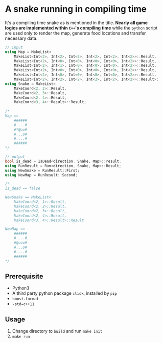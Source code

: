 # A snake running in compiling time

It's a compiling time snake as is mentioned in the title. **Nearly all game logics are implemented within `C++`'s compiling time** while the `python` script are used only to render the map, generate food locations and transfer necessary data.

```cpp
// input
using Map = MakeList<
    MakeList<Int<2>, Int<2>, Int<2>, Int<2>, Int<2>, Int<2>>::Result, 
    MakeList<Int<2>, Int<0>, Int<0>, Int<0>, Int<0>, Int<2>>::Result, 
    MakeList<Int<2>, Int<1>, Int<0>, Int<0>, Int<0>, Int<2>>::Result, 
    MakeList<Int<2>, Int<0>, Int<0>, Int<0>, Int<0>, Int<2>>::Result, 
    MakeList<Int<2>, Int<0>, Int<0>, Int<0>, Int<0>, Int<2>>::Result, 
    MakeList<Int<2>, Int<2>, Int<2>, Int<2>, Int<2>, Int<2>>::Result>::Result;
using Snake = MakeList<
    MakeCoord<2, 2>::Result, 
    MakeCoord<2, 3>::Result, 
    MakeCoord<2, 4>::Result, 
    MakeCoord<3, 4>::Result>::Result;
    
/*
Map ==
    ######
    #....#
    #*@oo#
    #...o#
    #....#
    ######
*/

// output
bool is_dead = IsDead<direction, Snake, Map>::result;
using RunResult = Run<direction, Snake, Map>::Result;
using NewSnake = RunResult::First;
using NewMap = RunResult::Second;

/*
is_dead == false

NewSnake == MakeList<
    MakeCoord<2, 1>::Result,
    MakeCoord<2, 2>::Result, 
    MakeCoord<2, 3>::Result, 
    MakeCoord<2, 4>::Result, 
    MakeCoord<3, 4>::Result>::Result

NewMap ==
    ######
    #....#
    #@ooo#
    #...o#
    #....#
    ######
*/
```

## Prerequisite

- Python3
- A third party python package `click`, installed by `pip`
- `boost.format`
- `-std=c++11`

## Usage

1. Change directory to `build` and run `make init`
2. `make run`

